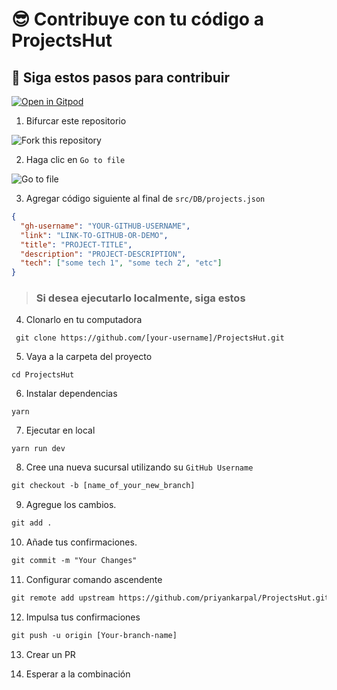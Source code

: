 # 😎 Contribuye con tu código a ProjectsHut

## 🧐 Siga estos pasos para contribuir

[![Open in Gitpod](https://gitpod.io/button/open-in-gitpod.svg)](https://gitpod.io/#https://github.com/priyankarpal/ProjectsHut)

1. Bifurcar este repositorio

![ Fork this repository](/images/fork.png)

2. Haga clic en `Go to file`

![Go to file](/images/gotofile.png)

3. Agregar código siguiente al final de `src/DB/projects.json`

```json
{
  "gh-username": "YOUR-GITHUB-USERNAME",
  "link": "LINK-TO-GITHUB-OR-DEMO",
  "title": "PROJECT-TITLE",
  "description": "PROJECT-DESCRIPTION",
  "tech": ["some tech 1", "some tech 2", "etc"]
}
```

> ### Si desea ejecutarlo localmente, siga estos

4.  Clonarlo en tu computadora

```
 git clone https://github.com/[your-username]/ProjectsHut.git
```

5.  Vaya a la carpeta del proyecto

```
cd ProjectsHut
```

6.  Instalar dependencias

```
yarn
```

7.  Ejecutar en local

```
yarn run dev
```

8.  Cree una nueva sucursal utilizando su `GitHub Username`

```diff
git checkout -b [name_of_your_new_branch]
```

9. Agregue los cambios.

```diff
git add .
```

10. Añade tus confirmaciones.

```diff
git commit -m "Your Changes"
```

11. Configurar comando ascendente

```diff
git remote add upstream https://github.com/priyankarpal/ProjectsHut.git
```

12. Impulsa tus confirmaciones

```diff
git push -u origin [Your-branch-name]
```

13. Crear un PR

14. Esperar a la combinación
